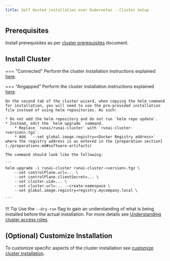 ```yaml
---
title: Self Hosted installation over Kubernetes - Cluster Setup
---
```




## Prerequisites

Install prerequisites as per [cluster prerequisites](../../cluster-setup/cluster-prerequisites.md) document.  


## Install Cluster

=== "Connected"
    Perform the cluster installation instructions explained [here](../../cluster-setup/cluster-install.md#install-runai).

=== "Airgapped"
    Perform the cluster installation instructions explained [here](../../cluster-setup/cluster-install.md#install-runai).

    On the second tab of the cluster wizard, when copying the helm command for installation, you will need to use the pre-provided installation file instead of using helm repositories. As such:

    * Do not add the helm repository and do not run `helm repo update`.
    * Instead, edit the `helm upgrade` command. 
        * Replace `runai/runai-cluster` with `runai-cluster-<version>.tgz`. 
        * Add  `--set global.image.registry=<Docker Registry address>` where the registry address is as entered in the [preparation section](./preparations.md#software-artifacts)
    
    The command should look like the following:
    
    ```
    helm upgrade -i runai-cluster runai-cluster-<version>.tgz \
        --set controlPlane.url=... \
        --set controlPlane.clientSecret=... \
        --set cluster.uid=... \
        --set cluster.url=... --create-namespace \
        --set global.image.registry=registry.mycompany.local \

    ```

!!! Tip
    Use the  `--dry-run` flag to gain an understanding of what is being installed before the actual installation. For more details see [Understanding cluster access roles](../../config/access-roles.md).

## (Optional) Customize Installation

To customize specific aspects of the cluster installation see [customize cluster installation](../../cluster-setup/customize-cluster-install.md).




